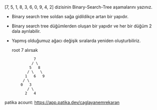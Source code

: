 [7, 5, 1, 8, 3, 6, 0, 9, 4, 2] dizisinin Binary-Search-Tree aşamalarını yazınız. 

- Binary search tree soldan sağa gidildikçe artan bir yapıdır.
- Binary search tree düğümlerden oluşan bir yapıdır ve her bir düğüm 2 dala ayrılabilir.
- Yapmış olduğumuz ağacı değişik sıralarda yeniden oluşturbiliriz.

  root 7 alırsak

                7
               / \
              5   8
             / \   \
            1   6   9
           / \
          0   3      
             / \
            2   4

patika acount: https://app.patika.dev/caglayanemrekaran